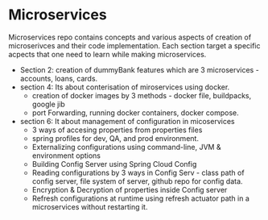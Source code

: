 # Microservices

Microservices repo contains concepts and various aspects of creation of microserivces and their code implementation. Each section target a specific acpects that one need to learn
while making microservices.

- Section 2: creation of dummyBank features which are 3 microservices - accounts, loans, cards.
- section 4: Its about conterisation of miroservices using docker.
  - creation of docker images by 3 methods - docker file, buildpacks, google jib
  - port Forwarding, running docker containers, docker compose.
- section 6: It about management of configuration in micoservices
  - 3 ways of accesing properties from properties files
  - spring profiles for dev, QA, and prod environment.
  - Externalizing configurations using command-line, JVM & environment options
  - Building Config Server using Spring Cloud Config
  - Reading configurations by 3 ways in Config Serv - class path of config server, file system of server, github repo for config data.
  - Encryption & Decryption of properties inside Config server
  - Refresh configurations at runtime using refresh actuator path in a microservices without restarting it.

